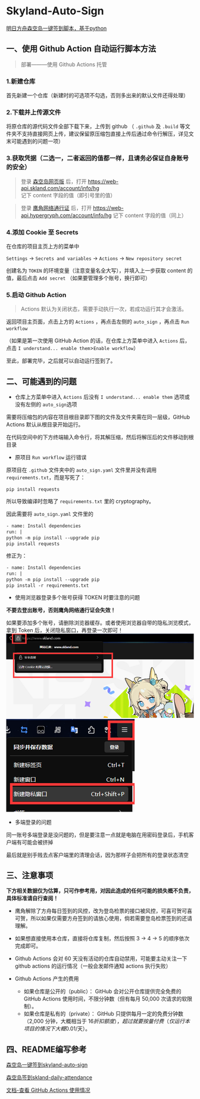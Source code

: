 # Skyland-Auto-Sign

[明日方舟森空岛一键签到脚本，基于python](https://gitee.com/FancyCabbage/skyland-auto-sign#mode3)


## 一、使用 Github Action 自动运行脚本方法

> 部署———使用 Github Actions 托管

### 1.新建仓库

首先新建一个仓库（新建时的可选项不勾选，否则多出来的默认文件还得处理）

### 2.下载并上传源文件

将原仓库的源代码文件全部下载下来，上传到 github （ `.github` 及 `.build` 等文件夹不支持直接网页上传，建议保留原压缩包直接上传后通过命令行解压，详见文末可能遇到的问题一项）

### 3.获取凭据（二选一，二者返回的值都一样，且请务必保证自身账号的安全）

>登录 [森空岛网页版](https://www.skland.com/) 后，打开 https://web-api.skland.com/account/info/hg 记下 content 字段的值（即引号里的值）

>登录 [鹰角网络通行证](https://user.hypergryph.com/login) 后，打开 https://web-api.hypergryph.com/account/info/hg 记下 content 字段的值（同上）

### 4.添加 Cookie 至 Secrets

在仓库的项目主页上方的菜单中

`Settings` -> `Secrets and variables` -> `Actions` -> `New repository secret`

创建名为 `TOKEN` 的环境变量（注意变量名全大写），并填入上一步获取 content 的值，最后点击 `Add secret` （如果要管理多个账号，换行即可）

### 5.启动 Github Action

> Actions 默认为关闭状态，需要手动执行一次，若成功运行其才会激活。

返回项目主页面，点击上方的 `Actions` ，再点击左侧的 `auto_sign` ，再点击 `Run workflow`

（如果是第一次使用 GitHub Action 的话，在仓库上方菜单中进入 `Actions` 后，点击 `I understand... enable them`>`Enable workflow`）

至此，部署完毕，之后就可以自动运行签到了。


## 二、可能遇到的问题

- 仓库上方菜单中进入 `Actions` 后没有 `I understand... enable them` 选项或没有左侧的 `auto_sign`选项

需要将压缩包的内容在项目根目录即下图的文件及文件夹需在同一层级，GitHub Actions 默认从根目录开始运行。

在代码空间中的下方终端输入命令行，将其解压缩，然后将解压后的文件移动到根目录

- 原项目 `Run workflow` 运行错误

原项目在 `.github` 文件夹中的 `auto_sign.yaml` 文件里并没有调用 `requirements.txt`，而是写死了：

  ```json{
pip install requests
  ```

所以导致编译时忽略了 `requirements.txt` 里的 cryptography。

因此需要将 `auto_sign.yaml` 文件里的

  ```json{
- name: Install dependencies
run: |
python -m pip install --upgrade pip
pip install requests
  ```

修正为：

  ```json{
- name: Install dependencies
run: |
python -m pip install --upgrade pip
pip install -r requirements.txt
  ```

- 使用浏览器登录多个账号获得 TOKEN 时要注意的问题

**不要去登出账号，否则鹰角网络通行证会失效！**

如果要添加多个账号，请删除浏览器缓存。或者使用浏览器自带的隐私浏览模式，拿到 Token 后，关闭隐私窗口，再登录一次即可！
![img_20.png](assets/img_20.png)
![img_21.png](assets/img_21.png)

- 多端登录的问题

同一账号多端登录是没问题的，但是要注意一点就是电脑在用密码登录后，手机客户端有可能会被挤掉

最后就是别手贱去点客户端里的清理会话，因为那样子会把所有的登录状态清空


## 三、注意事项

**下方相关数据仅为估算，只可作参考用，对因此造成的任何可能的损失概不负责，具体标准请自行查阅！**

- 鹰角解除了方舟每日签到的风控，改为登岛检票的接口被风控，可喜可贺可喜可贺，所以如果仅需要方舟签到的请放心使用，倘若需要登岛检票签到的还请理解。

- 如果想直接使用本仓库，直接将仓库复制，然后按照 3 -> 4 -> 5 的顺序依次完成即可。

- Github Actions 会对 60 天没有活动的仓库自动禁用，可能要主动关注一下 github actions 的运行情况（一般会发邮件通知 actions 执行失败）

- Github Actions 产生的费用

  - 如果仓库是公开的（public）：
GitHub 会对公开仓库提供完全免费的 GitHub Actions 使用时间，不限分钟数（但有每月 50,000 次请求的软限制）。
  - 如果仓库是私有的（private）：
GitHub 只提供每月一定的免费分钟数（2,000 分钟，大概相当于 $16 折扣额度），超过就要按量付费（仅运行本项目的情况下大概 0.01$/天）。


## 四、README编写参考

[森空岛一键签到skyland-auto-sign](https://gitee.com/FancyCabbage/skyland-auto-sign#mode3)

[森空岛签到skland-daily-attendance](https://github.com/enpitsuLin/skland-daily-attendance/blob/main/README.md)

[文档-查看 GitHub Actions 使用情况](https://docs.github.com/zh/billing/managing-billing-for-your-products/managing-billing-for-github-actions/viewing-your-github-actions-usage)
